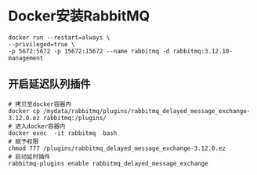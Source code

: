 # Docker安装RabbitMQ

```shell:no-line-numbers
docker run --restart=always \
--privileged=true \
-p 5672:5672 -p 15672:15672 --name rabbitmq -d rabbitmq:3.12.10-management
```

## 开启延迟队列插件

```shell:no-line-numbers
# 拷贝至docker容器内
docker cp /mydata/rabbitmq/plugins/rabbitmq_delayed_message_exchange-3.12.0.ez rabbitmq:/plugins/
# 进入docker容器内
docker exec  -it rabbitmq  bash
# 赋予权限
chmod 777 /plugins/rabbitmq_delayed_message_exchange-3.12.0.ez
# 启动延时插件
rabbitmq-plugins enable rabbitmq_delayed_message_exchange
```